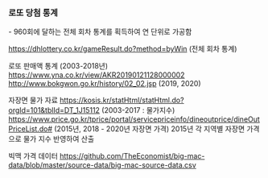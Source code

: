 <h3>로또 당첨 통계</h3> 
- 960회에 달하는 전체 회차 통계를 획득하여 연 단위로 가공함

https://dhlottery.co.kr/gameResult.do?method=byWin (전체 회차 통계)

로또 판매액 통계 (2003-2018년)
https://www.yna.co.kr/view/AKR20190121128000002
http://www.bokgwon.go.kr/history/02_02.jsp (2019, 2020)

자장면 물가 자료
https://kosis.kr/statHtml/statHtml.do?orgId=101&tblId=DT_1J15112 (2003-2017 : 물가지수)
https://www.price.go.kr/tprice/portal/servicepriceinfo/dineoutprice/dineOutPriceList.do# (2015년, 2018 - 2020년 자장면 가격)
2015년 각 지역별 자장면 가격으로 물가 지수 반영하여 산출

빅맥 가격 데이터
https://github.com/TheEconomist/big-mac-data/blob/master/source-data/big-mac-source-data.csv
